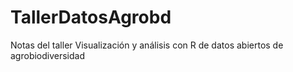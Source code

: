 # TallerDatosAgrobd
Notas del taller Visualización y análisis con R de datos abiertos de agrobiodiversidad
